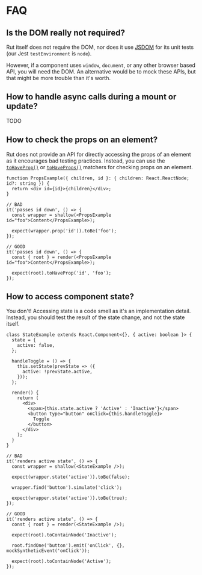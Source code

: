 # FAQ

## Is the DOM really not required?

Rut itself does not require the DOM, nor does it use [JSDOM](https://github.com/jsdom/jsdom) for its
unit tests (our Jest `testEnvironment` is `node`).

However, if a component uses `window`, `document`, or any other browser based API, you will need the
DOM. An alternative would be to mock these APIs, but that might be more trouble than it's worth.

## How to handle async calls during a mount or update?

TODO

## How to check the props on an element?

Rut does not provide an API for directly accessing the props of an element as it encourages bad
testing practices. Instead, you can use the [`toHaveProp()`](./matchers.md#toHaveProp) or
[`toHaveProps()`](./matchers.md#toHaveProps) matchers for checking props on an element.

```tsx
function PropsExample({ children, id }: { children: React.ReactNode; id?: string }) {
  return <div id={id}>{children}</div>;
}

// BAD
it('passes id down', () => {
  const wrapper = shallow(<PropsExample id="foo">Content</PropsExample>);

  expect(wrapper.prop('id')).toBe('foo');
});

// GOOD
it('passes id down', () => {
  const { root } = render(<PropsExample id="foo">Content</PropsExample>);

  expect(root).toHaveProp('id', 'foo');
});
```

## How to access component state?

You don't! Accessing state is a code smell as it's an implementation detail. Instead, you should
test the result of the state change, and not the state itself.

```tsx
class StateExample extends React.Component<{}, { active: boolean }> {
  state = {
    active: false,
  };

  handleToggle = () => {
    this.setState(prevState => ({
      active: !prevState.active,
    }));
  };

  render() {
    return (
      <div>
        <span>{this.state.active ? 'Active' : 'Inactive'}</span>
        <button type="button" onClick={this.handleToggle}>
          Toggle
        </button>
      </div>
    );
  }
}

// BAD
it('renders active state', () => {
  const wrapper = shallow(<StateExample />);

  expect(wrapper.state('active')).toBe(false);

  wrapper.find('button').simulate('click');

  expect(wrapper.state('active')).toBe(true);
});

// GOOD
it('renders active state', () => {
  const { root } = render(<StateExample />);

  expect(root).toContainNode('Inactive');

  root.findOne('button').emit('onClick', {}, mockSyntheticEvent('onClick'));

  expect(root).toContainNode('Active');
});
```
